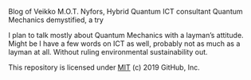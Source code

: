 Blog of Veikko M.O.T. Nyfors, Hybrid Quantum ICT consultant
Quantum Mechanics demystified, a try

I plan to talk mostly about Quantum Mechanics with a layman’s attitude.
Might be I have a few words on ICT as well, probably not as much as a layman at all.
Without ruling environmental sustainability out.

This repository is licensed under [MIT](../LICENSE) (c) 2019 GitHub, Inc.
